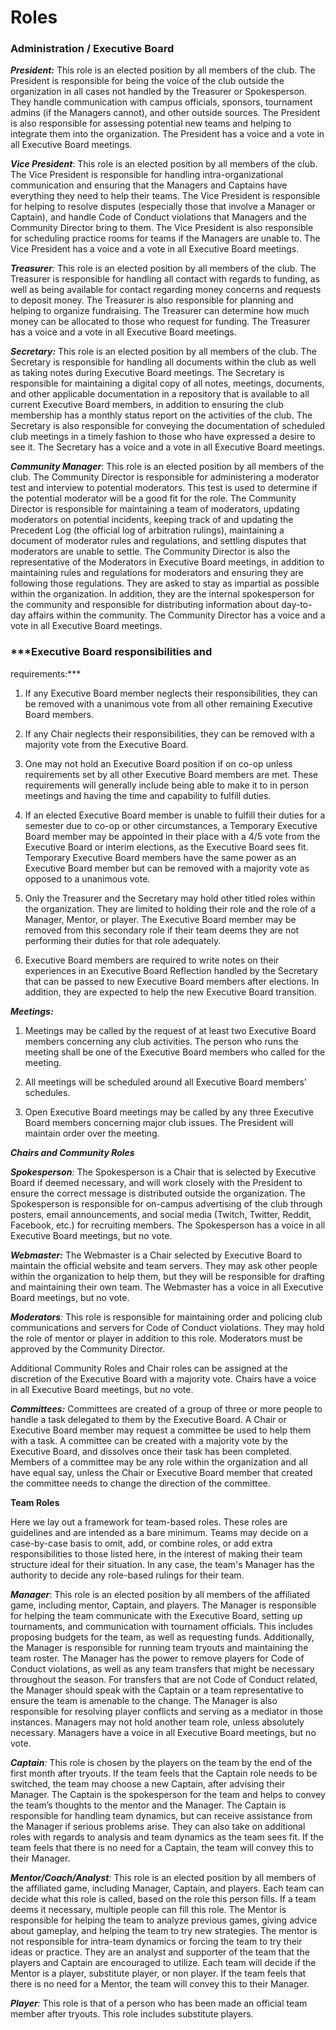 # **Roles**

### **Administration / Executive Board**

***President:*** This role is an elected
position by all members of the club. The President is responsible for
being the voice of the club outside the organization in all cases not
handled by the Treasurer or Spokesperson. They handle communication with
campus officials, sponsors, tournament admins (if the Managers cannot),
and other outside sources. The President is also responsible for
assessing potential new teams and helping to integrate them into the
organization. The President has a voice and a vote in all Executive
Board meetings.

***Vice President***: This role is an
elected position by all members of the club. The Vice President is
responsible for handling intra-organizational communication and ensuring
that the Managers and Captains have everything they need to help their
teams. The Vice President is responsible for helping to resolve disputes
(especially those that involve a Manager or Captain), and handle Code of
Conduct violations that Managers and the Community Director bring to
them. The Vice President is also responsible for scheduling practice
rooms for teams if the Managers are unable to. The Vice President has a
voice and a vote in all Executive Board meetings.

***Treasurer**:* This role is an elected
position by all members of the club. The Treasurer is responsible for
handling all contact with regards to funding, as well as being available
for contact regarding money concerns and requests to deposit money. The
Treasurer is also responsible for planning and helping to organize
fundraising. The Treasurer can determine how much money can be allocated
to those who request for funding. The Treasurer has a voice and a vote
in all Executive Board meetings.

***Secretary:*** This role is an elected
position by all members of the club. The Secretary is responsible for
handling all documents within the club as well as taking notes during
Executive Board meetings. The Secretary is responsible for maintaining a
digital copy of all notes, meetings, documents, and other applicable
documentation in a repository that is available to all current Executive
Board members, in addition to ensuring the club membership has a monthly
status report on the activities of the club. The Secretary is also
responsible for conveying the documentation of scheduled club meetings
in a timely fashion to those who have expressed a desire to see it. The
Secretary has a voice and a vote in all Executive Board meetings.

***Community Manager***: This role is an
elected position by all members of the club. The Community Director is
responsible for administering a moderator test and interview to
potential moderators. This test is used to determine if the potential
moderator will be a good fit for the role. The Community Director is
responsible for maintaining a team of moderators, updating moderators on
potential incidents, keeping track of and updating the Precedent Log
(the official log of arbitration rulings), maintaining a document of
moderator rules and regulations, and settling disputes that moderators
are unable to settle. The Community Director is also the representative
of the Moderators in Executive Board meetings, in addition to
maintaining rules and regulations for moderators and ensuring they are
following those regulations. They are asked to stay as impartial as
possible within the organization. In addition, they are the internal
spokesperson for the community and responsible for distributing
information about day-to-day affairs within the community. The Community
Director has a voice and a vote in all Executive Board meetings.

### ***Executive Board responsibilities and
requirements:***

1.  If any Executive Board member neglects their responsibilities,
    they can be removed with a unanimous vote from all other remaining
    Executive Board members.

2.  If any Chair neglects their responsibilities, they can be removed
    with a majority vote from the Executive Board.

3.  One may not hold an Executive Board position if on co-op unless
    requirements set by all other Executive Board members are met.
    These requirements will generally include being able to make it to
    in person meetings and having the time and capability to fulfill
    duties.

4.  If an elected Executive Board member is unable to fulfill their
    duties for a semester due to co-op or other circumstances, a
    Temporary Executive Board member may be appointed in their place
    with a 4/5 vote from the Executive Board or interim elections, as
    the Executive Board sees fit. Temporary Executive Board members
    have the same power as an Executive Board member but can be
    removed with a majority vote as opposed to a unanimous vote.

5.  Only the Treasurer and the Secretary may hold other titled roles
    within the organization. They are limited to holding their role
    and the role of a Manager, Mentor, or player. The Executive Board
    member may be removed from this secondary role if their team deems
    they are not performing their duties for that role adequately.

6.  Executive Board members are required to write notes on their
    experiences in an Executive Board Reflection handled by the
    Secretary that can be passed to new Executive Board members after
    elections. In addition, they are expected to help the new
    Executive Board transition.

***Meetings:***

1.  Meetings may be called by the request of at least two Executive
    Board members concerning any club activities. The person who runs
    the meeting shall be one of the Executive Board members who called
    for the meeting.

2.  All meetings will be scheduled around all Executive Board members’
    schedules.

3.  Open Executive Board meetings may be called by any three Executive
    Board members concerning major club issues. The President will
    maintain order over the meeting.

***Chairs and Community Roles***

***Spokesperson**:* The Spokesperson is a
Chair that is selected by Executive Board if deemed necessary, and will
work closely with the President to ensure the correct message is
distributed outside the organization. The Spokesperson is responsible
for on-campus advertising of the club through posters, email
announcements, and social media (Twitch, Twitter, Reddit, Facebook,
etc.) for recruiting members. The Spokesperson has a voice in all
Executive Board meetings, but no vote.

***Webmaster:*** The Webmaster is a Chair
selected by Executive Board to maintain the official website and team
servers. They may ask other people within the organization to help them,
but they will be responsible for drafting and maintaining their own
team. The Webmaster has a voice in all Executive Board meetings, but no
vote.

***Moderators**:* This role is
responsible for maintaining order and policing club communications and
servers for Code of Conduct violations. They may hold the role of mentor
or player in addition to this role. Moderators must be approved by the
Community Director.

Additional Community Roles and Chair roles can be assigned at the
discretion of the Executive Board with a majority vote. Chairs have a
voice in all Executive Board meetings, but no vote.

***Committees:*** Committees are created
of a group of three or more people to handle a task delegated to them by
the Executive Board. A Chair or Executive Board member may request a
committee be used to help them with a task. A committee can be created
with a majority vote by the Executive Board, and dissolves once their
task has been completed. Members of a committee may be any role within
the organization and all have equal say, unless the Chair or Executive
Board member that created the committee needs to change the direction of
the committee.

**Team Roles**

Here we lay out a framework for team-based roles. These roles are
guidelines and are intended as a bare minimum. Teams may decide on a
case-by-case basis to omit, add, or combine roles, or add extra
responsibilities to those listed here, in the interest of making their
team structure ideal for their situation. In any case, the team's
Manager has the authority to decide any role-based rulings for their
team.

***Manager***: This role is an elected
position by all members of the affiliated game, including mentor,
Captain, and players. The Manager is responsible for helping the team
communicate with the Executive Board, setting up tournaments, and
communication with tournament officials. This includes proposing budgets
for the team, as well as requesting funds. Additionally, the Manager is
responsible for running team tryouts and maintaining the team roster.
The Manager has the power to remove players for Code of Conduct
violations, as well as any team transfers that might be necessary
throughout the season. For transfers that are not Code of Conduct
related, the Manager should speak with the Captain or a team
representative to ensure the team is amenable to the change. The Manager
is also responsible for resolving player conflicts and serving as a
mediator in those instances. Managers may not hold another team role,
unless absolutely necessary. Managers have a voice in all Executive
Board meetings, but no vote.

***Captain**:* This role is chosen by the
players on the team by the end of the first month after tryouts. If the
team feels that the Captain role needs to be switched, the team may
choose a new Captain, after advising their Manager. The Captain is the
spokesperson for the team and helps to convey the team’s thoughts to the
mentor and the Manager. The Captain is responsible for handling team
dynamics, but can receive assistance from the Manager if serious
problems arise. They can also take on additional roles with regards to
analysis and team dynamics as the team sees fit. If the team feels that
there is no need for a Captain, the team will convey this to their
Manager.

***Mentor/Coach/Analyst**:* This role is
an elected position by all members of the affiliated game, including
Manager, Captain, and players. Each team can decide what this role is
called, based on the role this person fills. If a team deems it
necessary, multiple people can fill this role. The Mentor is responsible
for helping the team to analyze previous games, giving advice about
gameplay, and helping the team to try new strategies. The mentor is not
responsible for intra-team dynamics or forcing the team to try their
ideas or practice. They are an analyst and supporter of the team that
the players and Captain are encouraged to utilize. Each team will decide
if the Mentor is a player, substitute player, or non player. If the team
feels that there is no need for a Mentor, the team will convey this to
their Manager.

***Player**:* This role is that of a
person who has been made an official team member after tryouts. This
role includes substitute players.
